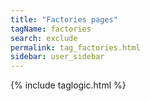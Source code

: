 ```yaml
---
title: "Factories pages"
tagName: factories
search: exclude
permalink: tag_factories.html
sidebar: user_sidebar
---
```

{% include taglogic.html %}
